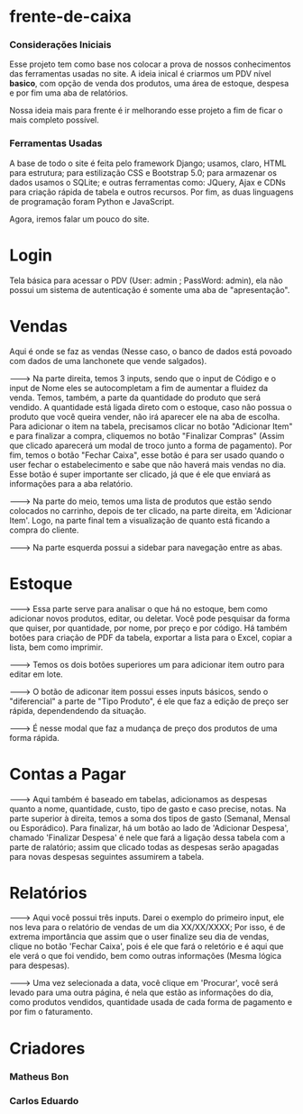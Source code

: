 # frente-de-caixa
<h3> Considerações Iniciais </h3>

Esse projeto tem como base nos colocar a prova de nossos conhecimentos das ferramentas usadas no site. A ideia inical é criarmos um PDV nível <strong>basico</strong>, com opção de venda dos produtos, uma área de estoque, despesa e por fim uma aba de relatórios. 

Nossa ideia mais para frente é ir melhorando esse projeto a fim de ficar o mais completo possível. 

<h3> Ferramentas Usadas </h3> 

A base de todo o site é feita pelo framework Django; usamos, claro, HTML para estrutura; para estilização CSS e Bootstrap 5.0; para armazenar os dados usamos o SQLite; e outras ferramentas como: JQuery, Ajax e CDNs para criação rápida de tabela e outros recursos. Por fim, as duas linguagens de programação foram Python e JavaScript.

Agora, iremos falar um pouco do site.


# Login

Tela básica para acessar o PDV (User: admin ; PassWord: admin), ela não possui um sistema de autenticação é somente uma aba de "apresentação".


# Vendas

Aqui é onde se faz as vendas (Nesse caso, o banco de dados está povoado com dados de uma lanchonete que vende salgados). 

---> Na parte direita, temos 3 inputs, sendo que o input de Código e o input de Nome eles se autocompletam a fim de aumentar a fluidez da venda. Temos, também, a parte da quantidade do produto que será vendido. A quantidade está ligada direto com o estoque, caso não possua o produto que você queira vender, não irá aparecer ele na aba de escolha. Para adicionar o item na tabela, precisamos clicar no botão "Adicionar Item" e para finalizar a compra, cliquemos no botão "Finalizar Compras" (Assim que clicado aparecerá um modal de troco junto a forma de pagamento). Por fim, temos o botão "Fechar Caixa", esse botão é para ser usado quando o user fechar o estabelecimento e sabe que não haverá mais vendas no dia. Esse botão é super importante ser clicado, já que é ele que enviará as informações para a aba relatório.

---> Na parte do meio, temos uma lista de produtos que estão sendo colocados no carrinho, depois de ter clicado, na parte direita, em 'Adicionar Item'. Logo, na parte final tem a visualização de quanto está ficando a compra do cliente.

---> Na parte esquerda possui a sidebar para navegação entre as abas.


# Estoque

---> Essa parte serve para analisar o que há no estoque, bem como adicionar novos produtos, editar, ou deletar. Você pode pesquisar da forma que quiser, por quantidade, por nome, por preço e por código. Há também botões para criação de PDF da tabela, exportar a lista para o Excel, copiar a lista, bem como imprimir.

---> Temos os dois botões superiores um para adicionar item outro para editar em lote. 

---> O botão de adiconar item possui esses inputs básicos, sendo o "diferencial" a parte de "Tipo Produto", é ele que faz a edição de preço ser rápida, dependendendo da situação.

---> É nesse modal que faz a mudança de preço dos produtos de uma forma rápida.


# Contas a Pagar

---> Aqui também é baseado em tabelas, adicionamos as despesas quanto a nome, quantidade, custo, tipo de gasto e caso precise, notas. Na parte superior à direita, temos a soma dos tipos de gasto (Semanal, Mensal ou Esporádico). Para finalizar, há um botão ao lado de 'Adicionar Despesa', chamado 'Finalizar Despesa' é nele que fará a ligação dessa tabela com a parte de ralatório; assim que clicado todas as despesas serão apagadas para novas despesas seguintes assumirem a tabela.


# Relatórios

---> Aqui você possui três inputs. Darei o exemplo do primeiro input, ele nos leva para o relatório de vendas de um dia XX/XX/XXXX; Por isso, é de extrema importância que assim que o user finalize seu dia de vendas, clique no botão 'Fechar Caixa', pois é ele que fará o reletório e é aqui que ele verá o que foi vendido, bem como outras informações (Mesma lógica para despesas).

---> Uma vez selecionada a data, você clique em 'Procurar', você será levado para uma outra página, é nela que estão as informações do dia, como produtos vendidos, quantidade usada de cada forma de pagamento e por fim o faturamento.

# Criadores

<h3> Matheus Bon </h3>
<h3> Carlos Eduardo </h3>


